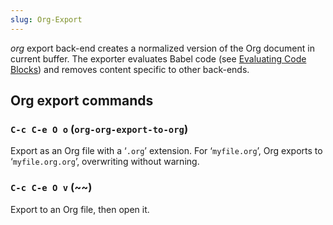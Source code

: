 ```yaml
---
slug: Org-Export
---
```


*org* export back-end creates a normalized version of the Org document in current buffer. The exporter evaluates Babel code (see [Evaluating Code Blocks](/docs/org/Evaluating-Code-Blocks)) and removes content specific to other back-ends.

## Org export commands

### `C-c C-e O o` (`org-org-export-to-org`)

Export as an Org file with a ‘`.org`’ extension. For ‘`myfile.org`’, Org exports to ‘`myfile.org.org`’, overwriting without warning.

### `C-c C-e O v` (\~\~)

Export to an Org file, then open it.
